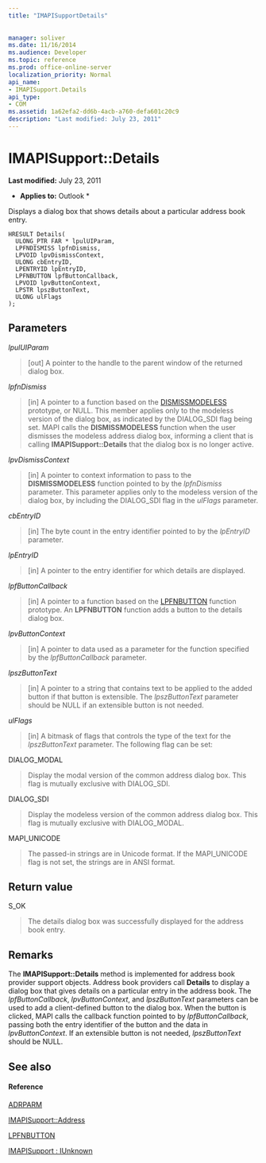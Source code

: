 ```yaml
---
title: "IMAPISupportDetails"
 
 
manager: soliver
ms.date: 11/16/2014
ms.audience: Developer
ms.topic: reference
ms.prod: office-online-server
localization_priority: Normal
api_name:
- IMAPISupport.Details
api_type:
- COM
ms.assetid: 1a62efa2-dd6b-4acb-a760-defa601c20c9
description: "Last modified: July 23, 2011"
---
```


# IMAPISupport::Details

 **Last modified:** July 23, 2011 
  
 * **Applies to:** Outlook * 
  
Displays a dialog box that shows details about a particular address book entry.
  
```
HRESULT Details(
  ULONG_PTR FAR * lpulUIParam,
  LPFNDISMISS lpfnDismiss,
  LPVOID lpvDismissContext,
  ULONG cbEntryID,
  LPENTRYID lpEntryID,
  LPFNBUTTON lpfButtonCallback,
  LPVOID lpvButtonContext,
  LPSTR lpszButtonText,
  ULONG ulFlags
);
```

## Parameters

 _lpulUIParam_
  
> [out] A pointer to the handle to the parent window of the returned dialog box.
    
 _lpfnDismiss_
  
> [in] A pointer to a function based on the [DISMISSMODELESS](dismissmodeless.md) prototype, or NULL. This member applies only to the modeless version of the dialog box, as indicated by the DIALOG_SDI flag being set. MAPI calls the **DISMISSMODELESS** function when the user dismisses the modeless address dialog box, informing a client that is calling **IMAPISupport::Details** that the dialog box is no longer active. 
    
 _lpvDismissContext_
  
> [in] A pointer to context information to pass to the **DISMISSMODELESS** function pointed to by the  _lpfnDismiss_ parameter. This parameter applies only to the modeless version of the dialog box, by including the DIALOG_SDI flag in the  _ulFlags_ parameter. 
    
 _cbEntryID_
  
> [in] The byte count in the entry identifier pointed to by the  _lpEntryID_ parameter. 
    
 _lpEntryID_
  
> [in] A pointer to the entry identifier for which details are displayed.
    
 _lpfButtonCallback_
  
> [in] A pointer to a function based on the [LPFNBUTTON](lpfnbutton.md) function prototype. An **LPFNBUTTON** function adds a button to the details dialog box. 
    
 _lpvButtonContext_
  
> [in] A pointer to data used as a parameter for the function specified by the  _lpfButtonCallback_ parameter. 
    
 _lpszButtonText_
  
> [in] A pointer to a string that contains text to be applied to the added button if that button is extensible. The  _lpszButtonText_ parameter should be NULL if an extensible button is not needed. 
    
 _ulFlags_
  
> [in] A bitmask of flags that controls the type of the text for the  _lpszButtonText_ parameter. The following flag can be set: 
    
DIALOG_MODAL
  
> Display the modal version of the common address dialog box. This flag is mutually exclusive with DIALOG_SDI.
    
DIALOG_SDI
  
>  Display the modeless version of the common address dialog box. This flag is mutually exclusive with DIALOG_MODAL. 
    
MAPI_UNICODE 
  
> The passed-in strings are in Unicode format. If the MAPI_UNICODE flag is not set, the strings are in ANSI format.
    
## Return value

S_OK 
  
> The details dialog box was successfully displayed for the address book entry.
    
## Remarks

The **IMAPISupport::Details** method is implemented for address book provider support objects. Address book providers call **Details** to display a dialog box that gives details on a particular entry in the address book. The  _lpfButtonCallback_,  _lpvButtonContext_, and  _lpszButtonText_ parameters can be used to add a client-defined button to the dialog box. When the button is clicked, MAPI calls the callback function pointed to by  _lpfButtonCallback_, passing both the entry identifier of the button and the data in  _lpvButtonContext_. If an extensible button is not needed,  _lpszButtonText_ should be NULL. 
  
## See also

#### Reference

[ADRPARM](adrparm.md)
  
[IMAPISupport::Address](imapisupport-address.md)
  
[LPFNBUTTON](lpfnbutton.md)
  
[IMAPISupport : IUnknown](imapisupportiunknown.md)

